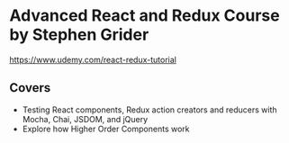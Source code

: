 # Advanced React and Redux Course by Stephen Grider

https://www.udemy.com/react-redux-tutorial

## Covers
- Testing React components, Redux action creators and reducers with Mocha, Chai, JSDOM, and jQuery
- Explore how Higher Order Components work